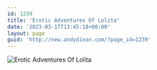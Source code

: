 ```yaml
---
id: 1239
title: 'Erotic Adventures Of Lolita'
date: '2023-03-17T13:45:18+00:00'
layout: page
guid: 'http://new.andydixon.com/?page_id=1239'
---
```


![Erotic Adventures Of Lolita](https://i0.wp.com/assets.g8x2.ldn.idrivee2-23.com/posters/Erotic%20Adventures%20Of%20Lolita%2001.jpg?w=1200&ssl=1 "Erotic Adventures Of Lolita")